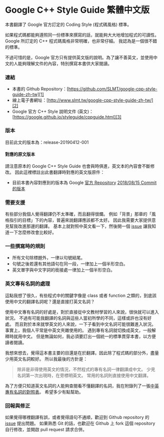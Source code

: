 # Google C++ Style Guide 繁體中文版

本書翻譯了 Google 官方訂定的 Coding Style (程式碼風格) 標準。

如果程式碼都能夠遵照同一份標準來撰寫的話，就能夠大大地增加程式的可讀性。 Google 所訂定的 C++ 程式碼風格非常明確，也非常仔細。 我認為是一個很不錯的標準。

不過可惜的是，Google 官方只有提供英文版的說明。為了讓不善英文，並使用中文的人能夠理解文件的內容，特別撰寫本書供大家閱讀。

### 連結

- 本書的 Github Repository：[https://github.com/SLMT/google-cpp-style-guide-zh-tw][1]
- 線上電子書網址：[http://www.slmt.tw/google-cpp-style-guide-zh-tw/][2]
- Google 官方 C++ Style 說明文件 (英文)：[https://google.github.io/styleguide/cppguide.html][3]

### 版本

目前此文的版本為：release-20190412-001

#### 對應的原文版本

請注意原本的 Google C++ Style Guide 也會與時俱進，英文本的內容會不斷修改。 因此這裡標註出此書翻譯時對應的英文版原件：

- 目前本書內容對應到的版本為 Google [官方 Repository][6] [2018/08/15 Commit 的版本][5]

### 需要支援

有些部分我個人覺得翻譯仍不太準確，而且翻得很爛。 例如「背景」那章的「風格指引的目標」下的內容，普遍來說翻譯應該都不太好。 因此我需要大家提供意見幫我改進那邊的翻譯。 基本上就對照中英文看一下，然後開一個 [issue][4] 讓我知道一下怎麼修改會比較好。

### 一些撰寫時的規則

- 所有文句除標題外，一律以句號結尾。
- 句號之後若還有其他語句在同一段，一律加上一個半形空白。
- 英文單字與中文字詞的銜接處一律加上一個半形空白。

### 英文專有名詞的處理

這點我想了很久，有些程式中的關鍵字像是 class 或者 function 之類的，到底該使用中文的翻譯名詞呢？還是直接打英文名詞？

使用中文專有名詞的好處是，對於直接從中文教材學習的人來說，很快就可以進入狀況。 不過有可能我翻譯的名詞與這些人當初所學的不同，這樣或許也沒有好處。 而且對於本來就學英文的人來說，一下子看到中文名詞可能很難進入狀況。 事實上，我個人平常是中英文夾雜使用的。 遇到專有名詞就切換成英文，一般解釋時就用中文。 但是無論如何，我必須要訂出一個統一的標準貫穿本書，以方便讀者閱讀。

我想來想去，覺得這本書主要的目還是在於翻譯。因此除了程式碼的部分外，盡量少用英文名詞較好。 所以我最後的方針是：

> 除非是非得使用英文的情況，不然程式的專有名詞一律翻譯成中文。 少見名詞第一次出現時，在旁標明英文。 常用的名詞則直接使用中文翻譯。

為了方便只知道英文名詞的人能夠查閱看不懂翻譯的名詞，我在附錄列了一張[中英專有名詞的對照表](src/english_word_table.md)。 希望多少有點幫助。

### 回報與修正

如果覺得哪裡翻譯有誤，或者覺得語句不通順，歡迎到 Github repository 的 [issue][4] 提出問題。 如果熟悉 Git 的話，也歡迎在 Github 上 fork 這個 repository 自行修改，並開啟 pull request 請求合併。

[1]: https://github.com/SLMT/google-cpp-style-guide-zh-tw
[2]: http://www.slmt.tw/google-cpp-style-guide-zh-tw/
[3]: https://google.github.io/styleguide/cppguide.html
[4]: https://github.com/SLMT/google-cpp-style-guide-zh-tw/issues
[5]: https://github.com/google/styleguide/blob/63107a12eb85a4da33e2585a912234e4794cea06/cppguide.html
[6]: https://github.com/google/styleguide/
